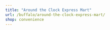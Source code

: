 ```yaml
---
title: "Around the Clock Express Mart"
url: /buffalo/around-the-clock-express-mart/
shop: convenience
---
```

